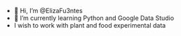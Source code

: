 - 👋 Hi, I’m @ElizaFu3ntes
- 🌱 I’m currently learning Python and Google Data Studio
- I wish to work with plant and food experimental data

<!---
ElizaFu3ntes/ElizaFu3ntes is a ✨ special ✨ repository because its `README.md` (this file) appears on your GitHub profile.
You can click the Preview link to take a look at your changes.
--->
